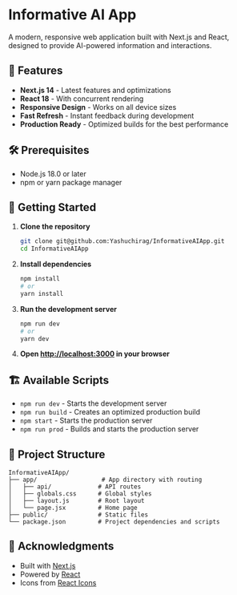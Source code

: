 # Informative AI App

A modern, responsive web application built with Next.js and React, designed to provide AI-powered information and interactions.

## 🚀 Features

- **Next.js 14** - Latest features and optimizations
- **React 18** - With concurrent rendering
- **Responsive Design** - Works on all device sizes
- **Fast Refresh** - Instant feedback during development
- **Production Ready** - Optimized builds for the best performance

## 🛠️ Prerequisites

- Node.js 18.0 or later
- npm or yarn package manager

## 🚀 Getting Started

1. **Clone the repository**
   ```bash
   git clone git@github.com:Yashuchirag/InformativeAIApp.git
   cd InformativeAIApp
   ```

2. **Install dependencies**
   ```bash
   npm install
   # or
   yarn install
   ```

3. **Run the development server**
   ```bash
   npm run dev
   # or
   yarn dev
   ```

4. **Open [http://localhost:3000](http://localhost:3000) in your browser**

## 🏗️ Available Scripts

- `npm run dev` - Starts the development server
- `npm run build` - Creates an optimized production build
- `npm start` - Starts the production server
- `npm run prod` - Builds and starts the production server

## 📂 Project Structure

```
InformativeAIApp/
├── app/                  # App directory with routing
│   ├── api/             # API routes
│   ├── globals.css      # Global styles
│   ├── layout.js        # Root layout
│   └── page.jsx         # Home page
├── public/              # Static files
└── package.json         # Project dependencies and scripts
```

## 🙏 Acknowledgments

- Built with [Next.js](https://nextjs.org/)
- Powered by [React](https://reactjs.org/)
- Icons from [React Icons](https://react-icons.github.io/react-icons/)